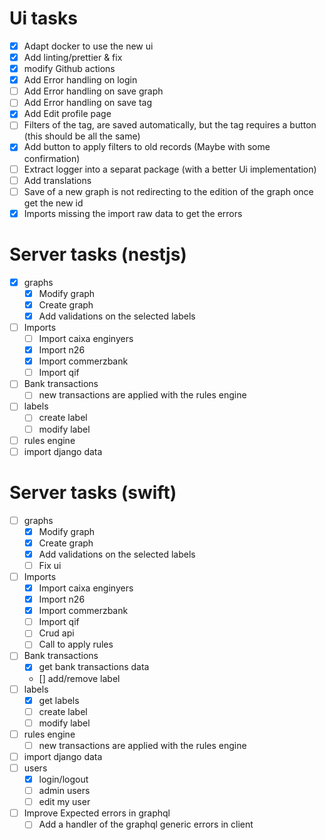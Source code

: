 # Ui tasks
* [x] Adapt docker to use the new ui
* [x] Add linting/prettier & fix
* [x] modify Github actions
* [x] Add Error handling on login
* [ ] Add Error handling on save graph
* [ ] Add Error handling on save tag
* [x] Add Edit profile page
* [ ] Filters of the tag, are saved automatically, but the tag requires a button (this should be all the same)
* [x] Add button to apply filters to old records (Maybe with some confirmation)
* [ ] Extract logger into a separat package (with a better Ui implementation)
* [ ] Add translations
* [ ] Save of a new graph is not redirecting to the edition of the graph once get the new id
* [x] Imports missing the import raw data to get the errors

# Server tasks (nestjs)
* [x] graphs
  * [x] Modify graph
  * [x] Create graph
  * [x] Add validations on the selected labels
* [ ] Imports
  * [ ] Import caixa enginyers
  * [x] Import n26
  * [x] Import commerzbank
  * [ ] Import qif
* [ ] Bank transactions
  * [ ] new transactions are applied with the rules engine
* [ ] labels
  * [ ] create label
  * [ ] modify label
* [ ] rules engine
* [ ] import django data

# Server tasks (swift)
* [ ] graphs
  * [x] Modify graph
  * [x] Create graph
  * [x] Add validations on the selected labels
  * [ ] Fix ui
* [ ] Imports
  * [x] Import caixa enginyers
  * [x] Import n26
  * [x] Import commerzbank
  * [ ] Import qif
  * [ ] Crud api
  * [ ] Call to apply rules
* [ ] Bank transactions
  * [x] get bank transactions data
  * [] add/remove label
* [ ] labels
  * [x] get labels
  * [ ] create label
  * [ ] modify label
* [ ] rules engine
  * [ ] new transactions are applied with the rules engine
* [ ] import django data
* [ ] users
  * [x] login/logout
  * [ ] admin users
  * [ ] edit my user
* [ ] Improve Expected errors in graphql
  * [ ] Add a handler of the graphql generic errors in client
